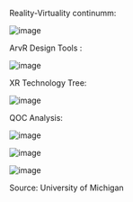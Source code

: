 Reality-Virtuality continumm:

![image](https://user-images.githubusercontent.com/4626841/170682462-229de8e5-27a5-46c2-89a3-279b6e03a642.png)


ArvR Design Tools :

![image](https://user-images.githubusercontent.com/4626841/170675164-76f93aa8-1692-4b03-baaf-e893a6838c1a.png)

XR Technology Tree:

![image](https://user-images.githubusercontent.com/4626841/170675624-0c51be80-12e9-4fc4-95f2-5d9d31df3b93.png)

QOC Analysis:

![image](https://user-images.githubusercontent.com/4626841/170682608-079c7aa8-c831-47c2-a66a-6b85e68f8e09.png)


![image](https://user-images.githubusercontent.com/4626841/170682643-64ecc924-e410-4b43-8a34-460e0b266605.png)


![image](https://user-images.githubusercontent.com/4626841/170682707-92835478-8593-4dee-8a94-e33e13aef6d3.png)


Source: University of Michigan
